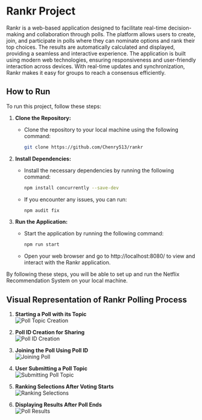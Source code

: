 # Rankr Project
Rankr is a web-based application designed to facilitate real-time decision-making and collaboration through polls. The platform allows users to create, join, and participate in polls where they can nominate options and rank their top choices. The results are automatically calculated and displayed, providing a seamless and interactive experience. The application is built using modern web technologies, ensuring responsiveness and user-friendly interaction across devices. With real-time updates and synchronization, Rankr makes it easy for groups to reach a consensus efficiently.

## How to Run

To run this project, follow these steps:

1. **Clone the Repository:**
   - Clone the repository to your local machine using the following command:
     ```bash
     git clone https://github.com/Chenry513/rankr
     ```

2. **Install Dependencies:**
   - Install the necessary dependencies by running the following command:
     ```bash
     npm install concurrently --save-dev
     ```
    - If you encounter any issues, you can run:
      ```bash
      npm audit fix
      ```
      
3. **Run the Application:**
   - Start the application by running the following command:
     ```bash
     npm run start
     ```
   - Open your web browser and go to http://localhost:8080/ to view and interact with the Rankr application.

By following these steps, you will be able to set up and run the Netflix Recommendation System on your local machine.

## Visual Representation of Rankr Polling Process

1. **Starting a Poll with its Topic**  
   ![Poll Topic Creation](poll_topic_creation.png)

2. **Poll ID Creation for Sharing**  
   ![Poll ID Creation](poll_id_creation.png)

3. **Joining the Poll Using Poll ID**  
   ![Joining Poll](join_poll.png)

4. **User Submitting a Poll Topic**  
   ![Submitting Poll Topic](submit_poll_topic.png)

5. **Ranking Selections After Voting Starts**  
   ![Ranking Selections](ranking_selections.png)

6. **Displaying Results After Poll Ends**  
   ![Poll Results](poll_results.png)


